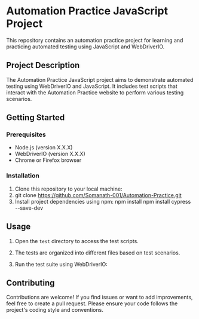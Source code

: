 # Automation Practice JavaScript Project

This repository contains an automation practice project for learning and practicing automated testing using JavaScript and WebDriverIO.

## Project Description

The Automation Practice JavaScript project aims to demonstrate automated testing using WebDriverIO and JavaScript. 
It includes test scripts that interact with the Automation Practice website to perform various testing scenarios.

## Getting Started

### Prerequisites

- Node.js (version X.X.X)
- WebDriverIO (version X.X.X)
- Chrome or Firefox browser

### Installation


1. Clone this repository to your local machine:
2. git clone https://github.com/Somanath-001/Automation-Practice.git
3. Install project dependencies using npm:
npm install
npm install cypress --save-dev

## Usage

1. Open the `test` directory to access the test scripts.

2. The tests are organized into different files based on test scenarios.

3. Run the test suite using WebDriverIO:


## Contributing

Contributions are welcome! If you find issues or want to add improvements, feel free to create a pull request. Please ensure your code follows the project's coding style and conventions.

